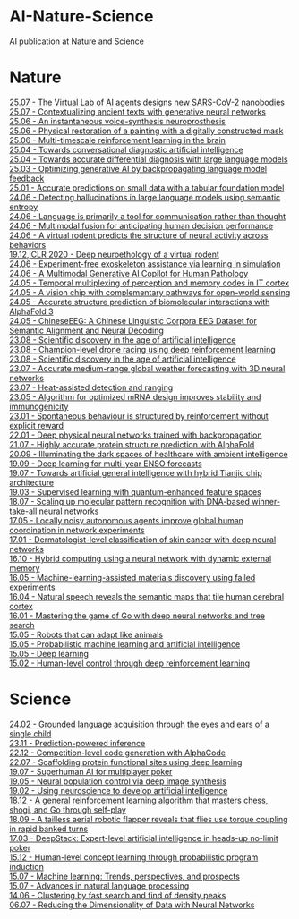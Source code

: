# AI-Nature-Science
AI publication at Nature and Science
# Nature
[25.07 - The Virtual Lab of AI agents designs new SARS-CoV-2 nanobodies](https://www.nature.com/articles/s41586-025-09442-9)<br>
[25.07 - Contextualizing ancient texts with generative neural networks](https://www.nature.com/articles/s41586-025-09292-5)<br>
[25.06 - An instantaneous voice-synthesis neuroprosthesis](https://www.nature.com/articles/s41586-025-09127-3)<br>
[25.06 - Physical restoration of a painting with a digitally constructed mask](https://www.nature.com/articles/s41586-025-09045-4)<br> 
[25.06 - Multi-timescale reinforcement learning in the brain](https://www.nature.com/articles/s41586-025-08929-9)<br> 
[25.04 - Towards conversational diagnostic artificial intelligence](https://www.nature.com/articles/s41586-025-08866-7)  
[25.04 - Towards accurate differential diagnosis with large language models](https://www.nature.com/articles/s41586-025-08869-4)  
[25.03 - Optimizing generative AI by backpropagating language model feedback](https://www.nature.com/articles/s41586-025-08661-4)<br>
[25.01 - Accurate predictions on small data with a tabular foundation model](https://www.nature.com/articles/s41586-024-08328-6)<br> 
[24.06 - Detecting hallucinations in large language models using semantic entropy](https://www.nature.com/articles/s41586-024-07421-0)  
[24.06 - Language is primarily a tool for communication rather than thought](https://www.nature.com/articles/s41586-024-07522-w)  
[24.06 - Multimodal fusion for anticipating human decision performance](https://www.nature.com/articles/s41598-024-63651-2)  
[24.06 - A virtual rodent predicts the structure of neural activity across behaviors](https://www.nature.com/articles/s41586-024-07633-4)  
[19.12,ICLR 2020 - Deep neuroethology of a virtual rodent](https://openreview.net/forum?id=SyxrxR4KPS)  
[24.06 - Experiment-free exoskeleton assistance via learning in simulation](https://www.nature.com/articles/s41586-024-07382-4)  
[24.06 - A Multimodal Generative AI Copilot for Human Pathology](https://www.nature.com/articles/s41586-024-07618-3)  
[24.05 - Temporal multiplexing of perception and memory codes in IT cortex](https://www.nature.com/articles/s41586-024-07349-5)  
[24.05 - A vision chip with complementary pathways for open-world sensing](https://www.nature.com/articles/s41586-024-07358-4)  
[24.05 - Accurate structure prediction of biomolecular interactions with AlphaFold 3](https://www.nature.com/articles/s41586-024-07487-w)  
[24.05 - ChineseEEG: A Chinese Linguistic Corpora EEG Dataset for Semantic Alignment and Neural Decoding](https://www.nature.com/articles/s41597-024-03398-7)  
[23.08 - Scientific discovery in the age of artificial intelligence](https://www.nature.com/articles/s41586-023-06221-2)  
[23.08 - Champion-level drone racing using deep reinforcement learning](https://www.nature.com/articles/s41586-023-06419-4)  
[23.08 - Scientific discovery in the age of artificial intelligence](https://www.nature.com/articles/s41586-023-06221-2)  
[23.07 - Accurate medium-range global weather forecasting with 3D neural networks](https://www.nature.com/articles/s41586-023-06185-3)  
[23.07 - Heat-assisted detection and ranging](https://www.nature.com/articles/s41586-023-06174-6)  
[23.05 - Algorithm for optimized mRNA design improves stability and immunogenicity](https://www.nature.com/articles/s41586-023-06127-z)  
[23.01 - Spontaneous behaviour is structured by reinforcement without explicit reward](https://www.nature.com/articles/s41586-022-05611-2)<br> 
[22.01 - Deep physical neural networks trained with backpropagation](https://www.nature.com/articles/s41586-021-04223-6)  
[21.07 - Highly accurate protein structure prediction with AlphaFold](https://www.nature.com/articles/s41586-021-03819-2)  
[20.09 - Illuminating the dark spaces of healthcare with ambient intelligence](https://www.nature.com/articles/s41586-020-2669-y)  
[19.09 - Deep learning for multi-year ENSO forecasts](https://www.nature.com/articles/s41586-019-1559-7)  
[19.07 - Towards artificial general intelligence with hybrid Tianjic chip architecture](https://www.nature.com/articles/s41586-019-1424-8)  
[19.03 - Supervised learning with quantum-enhanced feature spaces](https://www.nature.com/articles/s41586-019-0980-2)  
[18.07 - Scaling up molecular pattern recognition with DNA-based winner-take-all neural networks](https://www.nature.com/articles/s41586-018-0289-6)  
[17.05 - Locally noisy autonomous agents improve global human coordination in network experiments](https://www.nature.com/articles/nature22332)  
[17.01 - Dermatologist-level classification of skin cancer with deep neural networks](https://www.nature.com/articles/nature21056)  
[16.10 - Hybrid computing using a neural network with dynamic external memory](https://www.nature.com/articles/nature20101)  
[16.05 - Machine-learning-assisted materials discovery using failed experiments](https://www.nature.com/articles/nature17439)  
[16.04 - Natural speech reveals the semantic maps that tile human cerebral cortex](https://www.nature.com/articles/nature17637)  
[16.01 - Mastering the game of Go with deep neural networks and tree search](https://www.nature.com/articles/nature16961)  
[15.05 - Robots that can adapt like animals](https://www.nature.com/articles/nature14422)  
[15.05 - Probabilistic machine learning and artificial intelligence](https://www.nature.com/articles/nature14541)  
[15.05 - Deep learning](https://www.nature.com/articles/nature14539)  
[15.02 - Human-level control through deep reinforcement learning](https://www.nature.com/articles/nature14236)  

# Science
[]()
[24.02 - Grounded language acquisition through the eyes and ears of a single child](https://www.science.org/doi/10.1126/science.adi1374)  
[23.11 - Prediction-powered inference](https://www.science.org/doi/10.1126/science.adi6000)  
[22.12 - Competition-level code generation with AlphaCode](https://www.science.org/doi/10.1126/science.abq1158)  
[22.07 - Scaffolding protein functional sites using deep learning](https://www.science.org/doi/10.1126/science.abn2100)  
[19.07 - Superhuman AI for multiplayer poker](https://www.science.org/doi/10.1126/science.aay2400)  
[19.05 - Neural population control via deep image synthesis](https://www.science.org/doi/10.1126/science.aav9436)  
[19.02 - Using neuroscience to develop artificial intelligence](https://www.science.org/doi/10.1126/science.aau6595)  
[18.12 - A general reinforcement learning algorithm that masters chess, shogi, and Go through self-play](https://www.science.org/doi/10.1126/science.aar6404)  
[18.09 - A tailless aerial robotic flapper reveals that flies use torque coupling in rapid banked turns](https://www.science.org/doi/10.1126/science.aat0350)  
[17.03 - DeepStack: Expert-level artificial intelligence in heads-up no-limit poker](https://www.science.org/doi/10.1126/science.aam6960)  
[15.12 - Human-level concept learning through probabilistic program induction](https://www.science.org/doi/abs/10.1126/science.aab3050)  
[15.07 - Machine learning: Trends, perspectives, and prospects](https://www.science.org/doi/10.1126/science.aaa8415)  
[15.07 - Advances in natural language processing](https://cs224d.stanford.edu/papers/advances.pdf)  
[14.06 - Clustering by fast search and find of density peaks](https://www.science.org/doi/10.1126/science.1242072)  
[06.07 -  Reducing the Dimensionality of Data with Neural Networks](https://www.science.org/doi/10.1126/science.1127647)  
